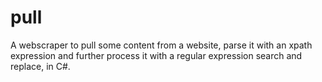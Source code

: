 # pull
A webscraper to pull some content from a website, parse it with an xpath expression and further process it with a regular expression search and replace, in C#.
